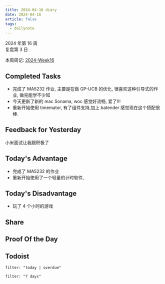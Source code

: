 ```yaml
---
title: 2024-04-16 diary
date: 2024-04-16
article: false
tags:
  - dailynote
---
```


2024 年第 16 周  
复盘第 3 日

本周周记: [2024-Week16](2024-Week16)

## Completed Tasks
- 完成了 MA5232 作业, 主要是在做 GP-UCB 的优化, 很喜欢这种引导式的作业, 做完能学不少知
- 今天更新了新的 mac Sonama, woc 感觉好流畅, 爱了!!!
- 重新开始使用 timemator, 有了组件支持,加上 batender 感觉现在这个搭配很棒.
## Feedback for Yesterday
小米面试让我跟积极了 

## Today's Advantage
- 完成了 MA5232 的作业
- 重新开始使用了一个轻量的计时软件,

## Today's Disadvantage
- 玩了 4 个小时的游戏

## Share

## Proof Of the Day

## Todoist
```todoist
filter: "today | overdue"
```
```todoist
filter: "7 days"
```